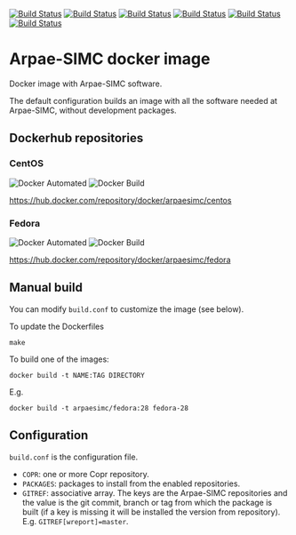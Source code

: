 [![Build Status](https://badges.herokuapp.com/travis/ARPA-SIMC/simc-docker-image?branch=master&env=DOCKER_IMAGE=centos:7&label=centos7)](https://travis-ci.org/ARPA-SIMC/simc-docker-image)
[![Build Status](https://badges.herokuapp.com/travis/ARPA-SIMC/simc-docker-image?branch=master&env=DOCKER_IMAGE=rockylinux:8&label=centos8)](https://travis-ci.org/ARPA-SIMC/simc-docker-image)
[![Build Status](https://badges.herokuapp.com/travis/ARPA-SIMC/simc-docker-image?branch=master&env=DOCKER_IMAGE=fedora:31&label=fedora31)](https://travis-ci.org/ARPA-SIMC/simc-docker-image)
[![Build Status](https://badges.herokuapp.com/travis/ARPA-SIMC/simc-docker-image?branch=master&env=DOCKER_IMAGE=fedora:32&label=fedora32)](https://travis-ci.org/ARPA-SIMC/simc-docker-image)
[![Build Status](https://badges.herokuapp.com/travis/ARPA-SIMC/simc-docker-image?branch=master&env=DOCKER_IMAGE=fedora:33&label=fedora33)](https://travis-ci.org/ARPA-SIMC/simc-docker-image)
[![Build Status](https://badges.herokuapp.com/travis/ARPA-SIMC/simc-docker-image?branch=master&env=DOCKER_IMAGE=fedora:rawhide&label=fedorarawhide)](https://travis-ci.org/ARPA-SIMC/simc-docker-image)

# Arpae-SIMC docker image

Docker image with Arpae-SIMC software.

The default configuration builds an image with all the software needed at
Arpae-SIMC, without development packages.

## Dockerhub repositories

### CentOS

![Docker Automated](https://img.shields.io/docker/automated/arpaesimc/centos.svg)
![Docker Build](https://img.shields.io/docker/build/arpaesimc/centos.svg)

https://hub.docker.com/repository/docker/arpaesimc/centos

### Fedora

![Docker Automated](https://img.shields.io/docker/automated/arpaesimc/fedora.svg)
![Docker Build](https://img.shields.io/docker/build/arpaesimc/fedora.svg)

https://hub.docker.com/repository/docker/arpaesimc/fedora

## Manual build

You can modify `build.conf` to customize the image (see below).

To update the Dockerfiles

```
make
```

To build one of the images:

```
docker build -t NAME:TAG DIRECTORY
```

E.g.

```
docker build -t arpaesimc/fedora:28 fedora-28
```


## Configuration

`build.conf` is the configuration file.

* `COPR`: one or more Copr repository.
* `PACKAGES`: packages to install from the enabled repositories.
* `GITREF`: associative array. The keys are the Arpae-SIMC repositories and
  the value is the git commit, branch or tag from which the package is built
  (if a key is missing it will be installed the version from repository).
  E.g. `GITREF[wreport]=master`.
